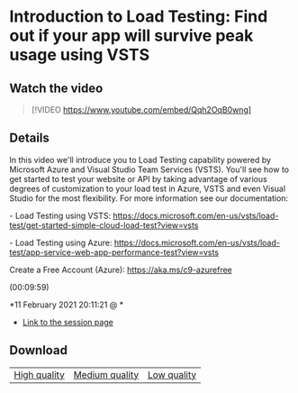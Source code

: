 # Introduction to Load Testing: Find out if your app will survive peak usage using VSTS

## Watch the video
> [!VIDEO https://www.youtube.com/embed/Qqh2OqB0wng]

## Details

<p>In this video we'll introduce you to Load Testing capability powered by Microsoft Azure and Visual Studio Team Services (VSTS). You'll see how to get started to test your website or API by taking advantage of various degrees of customization to your load test in Azure, VSTS and even Visual Studio for the most flexibility. For more information see our documentation:</p><p>- Load Testing using VSTS: <a href="https://docs.microsoft.com/en-us/vsts/load-test/get-started-simple-cloud-load-test?view=vsts ">https://docs.microsoft.com/en-us/vsts/load-test/get-started-simple-cloud-load-test?view=vsts </a></p><p>- Load Testing using Azure: <a href="https://docs.microsoft.com/en-us/vsts/load-test/app-service-web-app-performance-test?view=vsts ">https://docs.microsoft.com/en-us/vsts/load-test/app-service-web-app-performance-test?view=vsts </a></p><p>Create a Free Account (Azure): <a href="https://aka.ms/c9-azurefree">https://aka.ms/c9-azurefree</a></p> (00:09:59)

*11 February 2021 20:11:21 @ *

- [Link to the session page](https://channel9.msdn.com/Events/Build/2018/THR5054)

## Download

||||
|:--:|:----:|:-:|
|[High quality](https://sec.ch9.ms/ch9/d350/d80e19c3-c09a-408d-b148-a736453dd350/THR5054_high.mp4)|[Medium quality](https://sec.ch9.ms/ch9/d350/d80e19c3-c09a-408d-b148-a736453dd350/THR5054_mid.mp4)|[Low quality](https://sec.ch9.ms/ch9/d350/d80e19c3-c09a-408d-b148-a736453dd350/THR5054.mp4)